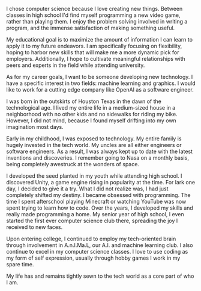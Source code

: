 I chose computer science because I love creating new things.  Between classes in high school I'd find myself programming a new video game, rather than playing them.  I enjoy the problem solving involved in writing a program, and the immense satisfaction of making something useful.

My educational goal is to maximize the amount of information I can learn to apply it to my future endeavors. I am specifically focusing on flexibility, hoping to harbor new skills that will make me a more dynamic pick for employers. Additionally, I hope to cultivate meaningful relationships with peers and experts in the field while attending university. 

As for my career goals, I want to be someone developing new technology. I have a specific interest in two fields: machine learning and graphics. I would like to work for a cutting edge company like OpenAI as a software engineer.


I was born in the outskirts of Houston Texas in the dawn of the technological age. I lived my entire life in a medium-sized house in a neighborhood with no other kids and no sidewalks for riding my bike. However, I did not mind, because I found myself drifting into my own imagination most days.

Early in my childhood, I was exposed to technology. My entire family is hugely invested in the tech world. My uncles are all either engineers or software engineers. As a result, I was always kept up to date with the latest inventions and discoveries. I remember going to Nasa on a monthly basis, being completely awestruck at the wonders of space. 

I developed the seed planted in my youth while attending high school. I discovered Unity, a game engine rising in popularity at the time. For lark one day, I decided to give it a try. What I did not realize was, I had just completely shifted my destiny. I became obsessed with programming. The time I spent afterschool playing Minecraft or watching YouTube was now spent trying to learn how to code. Over the years, I developed my skills and really made programming a home. My senior year of high school, I even started the first ever computer science club there, spreading the joy I received to new faces.

Upon entering college, I continued to employ my tech-oriented brain through involvement in A.n.I.Ma.L, our A.I. and machine learning club. I also continue to excel in my computer science classes. I love to use coding as my form of self expression, usually through hobby games I work in my spare time.

My life has and remains tightly sewn to the tech world as a core part of who I am.


